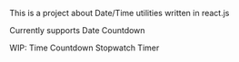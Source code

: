 This is a project about Date/Time utilities written in react.js

Currently supports Date Countdown

WIP:
Time Countdown
Stopwatch
Timer